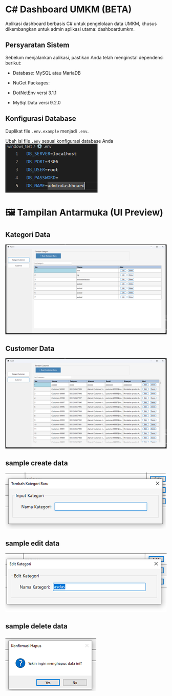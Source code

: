 # C# Dashboard UMKM (BETA)

Aplikasi dashboard berbasis C# untuk pengelolaan data UMKM, khusus dikembangkan untuk admin aplikasi utama: dashboardumkm.

## Persyaratan Sistem

Sebelum menjalankan aplikasi, pastikan Anda telah menginstal dependensi berikut:

- Database: MySQL atau MariaDB

- NuGet Packages:

* DotNetEnv versi 3.1.1

* MySql.Data versi 9.2.0

## Konfigurasi Database

Duplikat file `.env.example` menjadi `.env`.

Ubah isi file `.env` sesuai konfigurasi database Anda
![alt text](image-7.png)

# 🖼️ Tampilan Antarmuka (UI Preview)

## Kategori Data

![alt text](image-6.png)

## Customer Data

![alt text](image-5.png)

## sample create data

![alt text](image-1.png)

## sample edit data

![alt text](image-2.png)

## sample delete data

![alt text](image-3.png)
